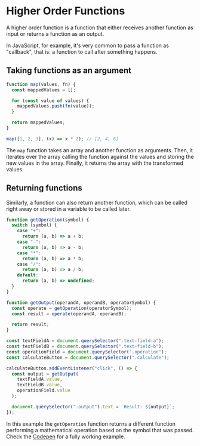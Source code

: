 # Higher Order Functions

A higher order function is a function that either receives another function as input or returns a function as an output.

In JavaScript, for example, it's very common to pass a function as "callback", that is: a function to call after something happens.

## Taking functions as an argument

```javascript
function map(values, fn) {
  const mappedValues = [];

  for (const value of values) {
    mappedValues.push(fn(value));
  }

  return mappedValues;
}

map([1, 2, 3], (x) => x * 2); // [2, 4, 6]
```

The `map` function takes an array and another function as arguments. Then, it iterates over the array calling the function against the values and storing the new values in the array. Finally, it returns the array with the transformed values.

## Returning functions

Similarly, a function can also return another function, which can be called right away or stored in a variable to be called later.

```javascript
function getOperation(symbol) {
  switch (symbol) {
    case "+":
      return (a, b) => a + b;
    case "-":
      return (a, b) => a - b;
    case "*":
      return (a, b) => a * b;
    case "/":
      return (a, b) => a / b;
    default:
      return (a, b) => undefined;
  }
}

function getOutput(operandA, operandB, operatorSymbol) {
  const operate = getOperation(operatorSymbol);
  const result = operate(operandA, operandB);

  return result;
}

const textFieldA = document.querySelector(".text-field-a");
const textFieldB = document.querySelector(".text-field-b");
const operationField = document.querySelector(".operation");
const calculateButton = document.querySelector(".calculate");

calculateButton.addEventListener("click", () => {
  const output = getOutput(
    textFieldA.value,
    textFieldB.value,
    operationField.value
  );

  document.querySelector(".output").text = `Result: ${output}`;
});
```

In this example the `getOperation` function returns a different function performing a mathematical operation based on the symbol that was passed.
Check the [Codepen](https://codepen.io/ajsaraujo/pen/QWOrNRW) for a fully working example.
